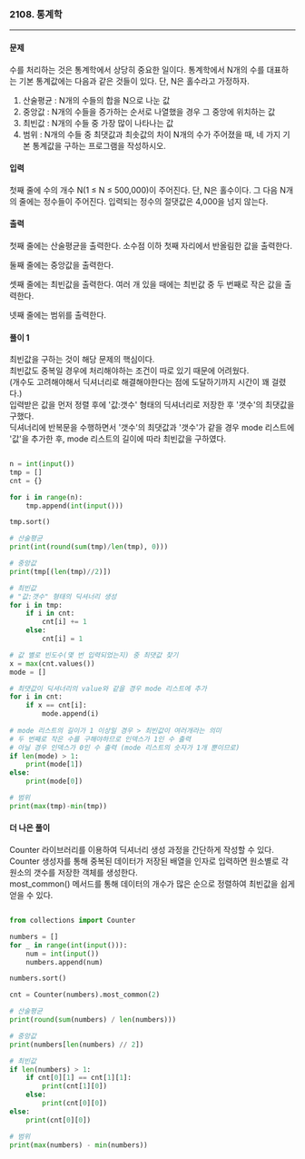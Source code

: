 ### 2108. 통계학 ###

<hr>

#### 문제 ####
수를 처리하는 것은 통계학에서 상당히 중요한 일이다. 통계학에서 N개의 수를 대표하는 기본 통계값에는 다음과 같은 것들이 있다. 단, N은 홀수라고 가정하자.

1. 산술평균 : N개의 수들의 합을 N으로 나눈 값
2. 중앙값 : N개의 수들을 증가하는 순서로 나열했을 경우 그 중앙에 위치하는 값
3. 최빈값 : N개의 수들 중 가장 많이 나타나는 값
4. 범위 : N개의 수들 중 최댓값과 최솟값의 차이
N개의 수가 주어졌을 때, 네 가지 기본 통계값을 구하는 프로그램을 작성하시오.

#### 입력 ####
첫째 줄에 수의 개수 N(1 ≤ N ≤ 500,000)이 주어진다. 단, N은 홀수이다. 그 다음 N개의 줄에는 정수들이 주어진다. 입력되는 정수의 절댓값은 4,000을 넘지 않는다.

#### 출력 ####
첫째 줄에는 산술평균을 출력한다. 소수점 이하 첫째 자리에서 반올림한 값을 출력한다.

둘째 줄에는 중앙값을 출력한다.

셋째 줄에는 최빈값을 출력한다. 여러 개 있을 때에는 최빈값 중 두 번째로 작은 값을 출력한다.

넷째 줄에는 범위를 출력한다.

#### 풀이 1 ####
최빈값을 구하는 것이 해당 문제의 핵심이다. <br>
최빈값도 중복일 경우에 처리해야하는 조건이 따로 있기 때문에 어려웠다. <br>
(개수도 고려해야해서 딕셔너리로 해결해야한다는 점에 도달하기까지 시간이 꽤 걸렸다.) <br>
입력받은 값을 먼저 정렬 후에 '값:갯수' 형태의 딕셔너리로 저장한 후 '갯수'의 최댓값을 구했다. <br>
딕셔너리에 반복문을 수행하면서 '갯수'의 최댓값과 '갯수'가 같을 경우 mode 리스트에 '값'을 추가한 후, mode 리스트의 길이에 따라 최빈값을 구하였다.

```py

n = int(input())
tmp = []
cnt = {}

for i in range(n):
    tmp.append(int(input()))

tmp.sort()

# 산술평균
print(int(round(sum(tmp)/len(tmp), 0)))

# 중앙값
print(tmp[(len(tmp)//2)])

# 최빈값
# "값:갯수" 형태의 딕셔너리 생성
for i in tmp:
    if i in cnt:
        cnt[i] += 1
    else:
        cnt[i] = 1

# 값 별로 빈도수(몇 번 입력되었는지) 중 최댓값 찾기
x = max(cnt.values())
mode = []

# 최댓값이 딕셔너리의 value와 같을 경우 mode 리스트에 추가
for i in cnt:
    if x == cnt[i]:
        mode.append(i)
    
# mode 리스트의 길이가 1 이상일 경우 > 최빈값이 여러개라는 의미
# 두 번째로 작은 수를 구해야하므로 인덱스가 1인 수 출력
# 아닐 경우 인덱스가 0인 수 출력 (mode 리스트의 숫자가 1개 뿐이므로)
if len(mode) > 1:
    print(mode[1])
else:
    print(mode[0])

# 범위
print(max(tmp)-min(tmp))

```

#### 더 나은 풀이 ####
Counter 라이브러리를 이용하여 딕셔너리 생성 과정을 간단하게 작성할 수 있다. <br>
Counter 생성자를 통해 중복된 데이터가 저장된 배열을 인자로 입력하면 원소별로 각 원소의 갯수를 저장한 객체를 생성한다. <br>
most_common() 메서드를 통해 데이터의 개수가 많은 순으로 정렬하여 최빈값을 쉽게 얻을 수 있다.

```py

from collections import Counter

numbers = []
for _ in range(int(input())):
    num = int(input())
    numbers.append(num)

numbers.sort()

cnt = Counter(numbers).most_common(2)

# 산술평균
print(round(sum(numbers) / len(numbers)))

# 중앙값
print(numbers[len(numbers) // 2])

# 최빈값
if len(numbers) > 1:
    if cnt[0][1] == cnt[1][1]:
        print(cnt[1][0])
    else:
        print(cnt[0][0])
else:
    print(cnt[0][0])

# 범위
print(max(numbers) - min(numbers))

```

